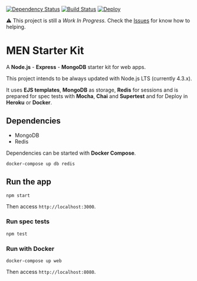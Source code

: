 [![Dependency Status](https://david-dm.org/paulodiovani/men-starter-kit.svg)](https://david-dm.org/paulodiovani/men-starter-kit)
[![Build Status](https://travis-ci.org/paulodiovani/men-starter-kit.svg?branch=master)](https://travis-ci.org/paulodiovani/men-starter-kit)
[![Deploy](https://www.herokucdn.com/deploy/button.svg)](https://heroku.com/deploy)

:warning: This project is still a _Work In Progress._
Check the [Issues][issues] for know how to helping.

[issues]: https://github.com/paulodiovani/men-starter-kit/issues

# MEN Starter Kit

A **Node.js** - **Express** - **MongoDB** starter kit for web apps.

This project intends to be always updated with Node.js LTS
(currently 4.3.x).

It uses **EJS templates**, **MongoDB** as storage, **Redis**
for sessions and is prepared for spec tests with **Mocha**,
**Chai** and **Supertest** and for Deploy in **Heroku** or
**Docker**.

## Dependencies

- MongoDB
- Redis

Dependencies can be started with **Docker Compose**.

```console
docker-compose up db redis
```

## Run the app

```console
npm start
```

Then access `http://localhost:3000`.

### Run spec tests

```console
npm test
```

### Run with Docker

```console
docker-compose up web
```

Then access `http://localhost:8080`.
